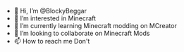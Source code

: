 - 👋 Hi, I’m @BlockyBeggar
- 👀 I’m interested in Minecraft
- 🌱 I’m currently learning Minecraft modding on MCreator
- 💞️ I’m looking to collaborate on Minecraft Mods
- 📫 How to reach me Don't

<!---
BlockyBeggar/BlockyBeggar is a ✨ special ✨ repository because its `README.md` (this file) appears on your GitHub profile.
You can click the Preview link to take a look at your changes.
--->
